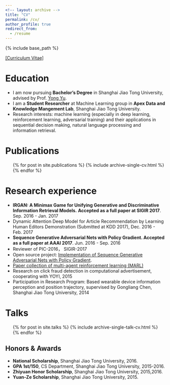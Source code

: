 ```yaml
---
<!-- layout: archive -->
title: "CV"
permalink: /cv/
author_profile: true
redirect_from:
  - /resume
---
```


{% include base_path %}

[[Curriculum Vitae]](http://lantaoyu.github.io/files/lantaoyu_cv.pdf)

Education
======
* I am now pursuing **Bachelor’s Degree** in Shanghai Jiao Tong University, advised by Prof. [Yong Yu](http://apex.sjtu.edu.cn/members/yyu).
* I am a  **Student Researcher** at Machine Learning group in **Apex Data and Knowledge Mangement Lab**, Shanghai Jiao Tong University.
* Research interests: machine learning (especially in deep learning, reinforcement learning, adversarial training) and their applications in sequential decision making, natural language processing and information retrieval.


Publications
======
  <ul>{% for post in site.publications %}
    {% include archive-single-cv.html %}
  {% endfor %}</ul>


Research experience
======
* **IRGAN: A Minimax Game for Unifying Generative and Discriminative Information Retrieval Models.** **Accepted as a full paper at SIGIR 2017**. Sep. 2016 - Jan. 2017
* Dynamic Attention Deep Model for Article Recommendation by Learning Human Editors Demonstration (Submitted at KDD 2017), Dec. 2016 - Feb. 2017
* **Sequence Generative Adversarial Nets with Policy Gradient. Accepted as a full paper at AAAI 2017**. Jun. 2016 - Sep. 2016
* Reviewer of PIC-2016， SIGIR-2017
* Open source project: [Implementation of Sequence Generative Adversarial Nets with Policy Gradient](https://github.com/LantaoYu/SeqGAN).
* [Paper collection of multi-agent reinforcement learning (MARL)](https://github.com/LantaoYu/MARL-Papers)
* Research on click fraud detection in computational advertisement, cooperating with YOYI, 2015
* Participation in Research Program: Based wearable device information perception and position trajectory, supervised by Gongliang Chen, Shanghai Jiao Tong University, 2014

  
Talks
======
  <ul>{% for post in site.talks %}
    {% include archive-single-talk-cv.html %}
  {% endfor %}</ul>

## Honors & Awards
* **National Scholarship**, Shanghai Jiao Tong University, 2016.
* **GPA 1st/150**, CS Department, Shanghai Jiao Tong University, 2015-2016.
* **Zhiyuan Honor Scholarship**, Shanghai Jiao Tong University, 2015,2016.
* **Yuan-Ze Scholarship**, Shanghai Jiao Tong University, 2015.
